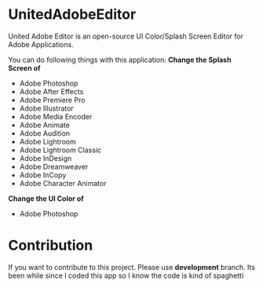 # UnitedAdobeEditor
United Adobe Editor is an open-source UI Color/Splash Screen Editor for Adobe Applications. 

You can do following things with this application:
  **Change the Splash Screen of**
- Adobe Photoshop
- Adobe After Effects
- Adobe Premiere Pro
- Adobe Illustrator
- Adobe Media Encoder
- Adobe Animate
- Adobe Audition
- Adobe Lightroom
- Adobe Lightroom Classic
- Adobe InDesign 
- Adobe Dreamweaver
- Adobe InCopy 
- Adobe Character Animator 

**Change the UI Color of**
- Adobe Photoshop


# Contribution
 If you want to contribute to this project. Please use **development** branch.
 Its been while since I coded this app so I know the code is kind of spaghetti
